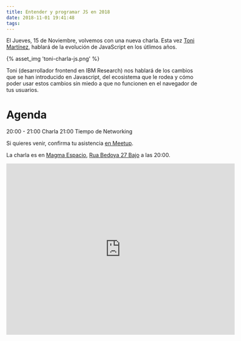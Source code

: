 ```yaml
---
title: Entender y programar JS en 2018
date: 2018-11-01 19:41:48
tags:
---
```


El Jueves, 15 de Noviembre, volvemos con una nueva charla. Esta vez [Toni Martínez](https://github.com/tonimc),  hablará de la evolución de JavaScript en los útlimos años.

{% asset_img 'toni-charla-js.png' %}

Toni (desarrollador frontend en IBM Research) nos hablará de los cambios que se han introducido en Javascript, del ecosistema que le rodea y cómo poder usar estos cambios sin miedo a que no funcionen en el navegador de tus usuarios.

# Agenda

20:00 - 21:00 Charla
21:00 Tiempo de Networking

Si quieres venir, confirma tu asistencia [en Meetup](https://www.meetup.com/es-ES/jsourense/events/255961706/).

La charla es en [Magma Espacio](http://magmaespacio.es/), [Rua Bedoya 27 Bajo](https://www.google.com/maps/place/R%C3%BAa+Bedoya,+27,+32004+Ourense/@42.33913,-7.86022,17z/data=!3m1!4b1!4m5!3m4!1s0xd2ffec7c1fb1ed9:0xa0273bd578731d1e!8m2!3d42.33913!4d-7.86022?api=1&query=R%C3%BAa+Bedoya%2C+27%2C+32004+Ourense%2C+Ourense%2C+es) a las 20:00.

<iframe src="https://www.google.com/maps/embed?pb=!1m18!1m12!1m3!1d2949.1591564000264!2d-7.860220000000001!3d42.33913!2m3!1f0!2f0!3f0!3m2!1i1024!2i768!4f13.1!3m3!1m2!1s0xd2ffec7c1fb1ed9%3A0xa0273bd578731d1e!2sR%C3%BAa+Bedoya%2C+27%2C+32004+Ourense!5e0!3m2!1sen!2ses!4v1515609233505" width="600" height="450" frameborder="0" style="border:0" allowfullscreen></iframe>